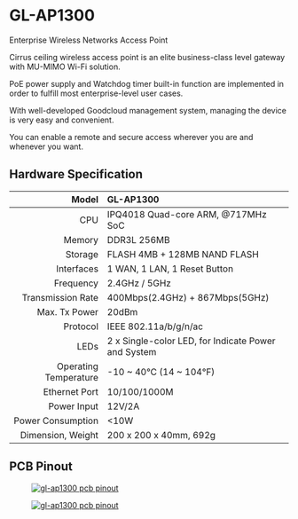 # GL-AP1300

Enterprise Wireless Networks Access Point

Cirrus ceiling wireless access point is an elite business-class level gateway with MU-MIMO Wi-Fi solution. 

PoE power supply and Watchdog timer built-in function are implemented in order to fulfill most enterprise-level user cases.

With well-developed Goodcloud management system, managing the device is very easy and convenient. 

You can enable a remote and secure access wherever you are and whenever you want.

## Hardware Specification

|                         Model | GL-AP1300                                             |
| ----------------------------: | :---------------------------------------------------- |
|                           CPU | IPQ4018 Quad-core ARM, @717MHz SoC                    |
|                        Memory | DDR3L 256MB                                           |
|                       Storage | FLASH 4MB + 128MB NAND FLASH                          |
|                    Interfaces | 1 WAN, 1 LAN, 1 Reset Button                          |
|                     Frequency | 2.4GHz / 5GHz                                         |
|             Transmission Rate | 400Mbps(2.4GHz) + 867Mbps(5GHz)                       |
|                 Max. Tx Power | 20dBm                                                 |
|                      Protocol | IEEE 802.11a/b/g/n/ac                                 |
|                          LEDs | 2 x Single-color LED, for Indicate Power and System   |
|         Operating Temperature | -10 ~ 40°C (14 ~ 104°F)                               |
|                 Ethernet Port | 10/100/1000M                                          |
|                   Power Input | 12V/2A                                                |
|             Power Consumption | <10W                                                  |
|             Dimension, Weight | 200 x 200 x 40mm, 692g                                |

## PCB Pinout

<div class="gl-lightbox" itemscope itemtype="http://schema.org/ImageGallery">
  <figure itemprop="associatedMedia" itemscope itemtype="http://schema.org/ImageObject">
    <a href="https://static.gl-inet.com/docs/en/3/hardware/gl-ap1300/GL-AP1300-PINOUT-1.jpg" itemprop="contentUrl" data-size="6000x4000">
      <img src="https://static.gl-inet.com/docs/en/3/hardware/gl-ap1300/GL-AP1300-PINOUT-1.jpg" itemprop="thumbnail" alt="gl-ap1300 pcb pinout" loading="lazy" />
    </a>
  </figure>
</div>

<div class="gl-lightbox" itemscope itemtype="http://schema.org/ImageGallery">
  <figure itemprop="associatedMedia" itemscope itemtype="http://schema.org/ImageObject">
    <a href="https://static.gl-inet.com/docs/en/3/hardware/gl-ap1300/GL-AP1300-PINOUT-2.jpg" itemprop="contentUrl" data-size="6000x4000">
      <img src="https://static.gl-inet.com/docs/en/3/hardware/gl-ap1300/GL-AP1300-PINOUT-2.jpg" itemprop="thumbnail" alt="gl-ap1300 pcb pinout" loading="lazy" />
    </a>
  </figure>
</div>
